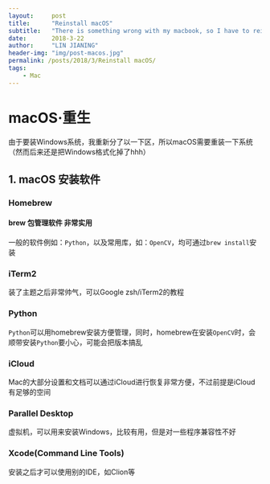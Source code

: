 ```yaml
---
layout:     post
title:      "Reinstall macOS"
subtitle:   "There is something wrong with my macbook, so I have to reinstall the OS"
date:       2018-3-22
author:     "LIN JIANING"
header-img: "img/post-macos.jpg"
permalink: /posts/2018/3/Reinstall macOS/
tags:
    - Mac
---
```


# macOS·重生

由于要装Windows系统，我重新分了以一下区，所以macOS需要重装一下系统（然而后来还是把Windows格式化掉了hhh）

## 1. macOS 安装软件

### Homebrew

#### brew 包管理软件 非常实用

一般的软件例如：`Python`，以及常用库，如：`OpenCV`，均可通过`brew install`安装

### iTerm2

装了主题之后非常帅气，可以Google zsh/iTerm2的教程

### Python

`Python`可以用homebrew安装方便管理，同时，homebrew在安装`OpenCV`时，会顺带安装`Python`要小心，可能会把版本搞乱

### iCloud

Mac的大部分设置和文档可以通过iCloud进行恢复非常方便，不过前提是iCloud有足够的空间

### Parallel Desktop

虚拟机，可以用来安装Windows，比较有用，但是对一些程序兼容性不好

### Xcode(Command Line Tools)

安装之后才可以使用别的IDE，如Clion等
